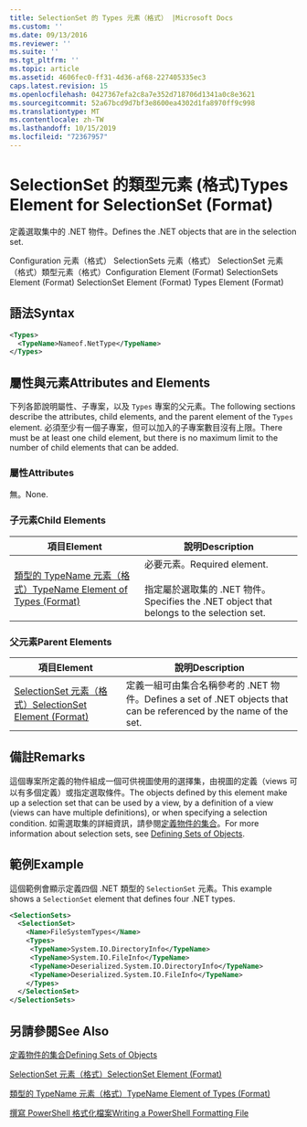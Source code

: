 ```yaml
---
title: SelectionSet 的 Types 元素（格式） |Microsoft Docs
ms.custom: ''
ms.date: 09/13/2016
ms.reviewer: ''
ms.suite: ''
ms.tgt_pltfrm: ''
ms.topic: article
ms.assetid: 4606fec0-ff31-4d36-af68-227405335ec3
caps.latest.revision: 15
ms.openlocfilehash: 0427367efa2c8a7e352d718706d1341a0c8e3621
ms.sourcegitcommit: 52a67bcd9d7bf3e8600ea4302d1fa8970ff9c998
ms.translationtype: MT
ms.contentlocale: zh-TW
ms.lasthandoff: 10/15/2019
ms.locfileid: "72367957"
---
```

# <a name="types-element-for-selectionset-format"></a><span data-ttu-id="d2be9-102">SelectionSet 的類型元素 (格式)</span><span class="sxs-lookup"><span data-stu-id="d2be9-102">Types Element for SelectionSet (Format)</span></span>

<span data-ttu-id="d2be9-103">定義選取集中的 .NET 物件。</span><span class="sxs-lookup"><span data-stu-id="d2be9-103">Defines the .NET objects that are in the selection set.</span></span>

<span data-ttu-id="d2be9-104">Configuration 元素（格式） SelectionSets 元素（格式） SelectionSet 元素（格式）類型元素（格式）</span><span class="sxs-lookup"><span data-stu-id="d2be9-104">Configuration Element (Format) SelectionSets Element (Format) SelectionSet Element (Format) Types Element (Format)</span></span>

## <a name="syntax"></a><span data-ttu-id="d2be9-105">語法</span><span class="sxs-lookup"><span data-stu-id="d2be9-105">Syntax</span></span>

```xml
<Types>
  <TypeName>Nameof.NetType</TypeName>
</Types>

```

## <a name="attributes-and-elements"></a><span data-ttu-id="d2be9-106">屬性與元素</span><span class="sxs-lookup"><span data-stu-id="d2be9-106">Attributes and Elements</span></span>

<span data-ttu-id="d2be9-107">下列各節說明屬性、子專案，以及 `Types` 專案的父元素。</span><span class="sxs-lookup"><span data-stu-id="d2be9-107">The following sections describe the attributes, child elements, and the parent element of the `Types` element.</span></span> <span data-ttu-id="d2be9-108">必須至少有一個子專案，但可以加入的子專案數目沒有上限。</span><span class="sxs-lookup"><span data-stu-id="d2be9-108">There must be at least one child element, but there is no maximum limit to the number of child elements that can be added.</span></span>

### <a name="attributes"></a><span data-ttu-id="d2be9-109">屬性</span><span class="sxs-lookup"><span data-stu-id="d2be9-109">Attributes</span></span>

<span data-ttu-id="d2be9-110">無。</span><span class="sxs-lookup"><span data-stu-id="d2be9-110">None.</span></span>

### <a name="child-elements"></a><span data-ttu-id="d2be9-111">子元素</span><span class="sxs-lookup"><span data-stu-id="d2be9-111">Child Elements</span></span>

|<span data-ttu-id="d2be9-112">項目</span><span class="sxs-lookup"><span data-stu-id="d2be9-112">Element</span></span>|<span data-ttu-id="d2be9-113">說明</span><span class="sxs-lookup"><span data-stu-id="d2be9-113">Description</span></span>|
|-------------|-----------------|
|[<span data-ttu-id="d2be9-114">類型的 TypeName 元素（格式）</span><span class="sxs-lookup"><span data-stu-id="d2be9-114">TypeName Element of Types (Format)</span></span>](./typename-element-for-types-format.md)|<span data-ttu-id="d2be9-115">必要元素。</span><span class="sxs-lookup"><span data-stu-id="d2be9-115">Required element.</span></span><br /><br /> <span data-ttu-id="d2be9-116">指定屬於選取集的 .NET 物件。</span><span class="sxs-lookup"><span data-stu-id="d2be9-116">Specifies the .NET object that belongs to the selection set.</span></span>|

### <a name="parent-elements"></a><span data-ttu-id="d2be9-117">父元素</span><span class="sxs-lookup"><span data-stu-id="d2be9-117">Parent Elements</span></span>

|<span data-ttu-id="d2be9-118">項目</span><span class="sxs-lookup"><span data-stu-id="d2be9-118">Element</span></span>|<span data-ttu-id="d2be9-119">說明</span><span class="sxs-lookup"><span data-stu-id="d2be9-119">Description</span></span>|
|-------------|-----------------|
|[<span data-ttu-id="d2be9-120">SelectionSet 元素（格式）</span><span class="sxs-lookup"><span data-stu-id="d2be9-120">SelectionSet Element (Format)</span></span>](./selectionset-element-format.md)|<span data-ttu-id="d2be9-121">定義一組可由集合名稱參考的 .NET 物件。</span><span class="sxs-lookup"><span data-stu-id="d2be9-121">Defines a set of .NET objects that can be referenced by the name of the set.</span></span>|

## <a name="remarks"></a><span data-ttu-id="d2be9-122">備註</span><span class="sxs-lookup"><span data-stu-id="d2be9-122">Remarks</span></span>

<span data-ttu-id="d2be9-123">這個專案所定義的物件組成一個可供視圖使用的選擇集，由視圖的定義（views 可以有多個定義）或指定選取條件。</span><span class="sxs-lookup"><span data-stu-id="d2be9-123">The objects defined by this element make up a selection set that can be used by a view, by a definition of a view (views can have multiple definitions), or when specifying a selection condition.</span></span>  <span data-ttu-id="d2be9-124">如需選取集的詳細資訊，請參閱[定義物件的集合](./defining-selection-sets.md)。</span><span class="sxs-lookup"><span data-stu-id="d2be9-124">For more information about selection sets, see [Defining Sets of Objects](./defining-selection-sets.md).</span></span>

## <a name="example"></a><span data-ttu-id="d2be9-125">範例</span><span class="sxs-lookup"><span data-stu-id="d2be9-125">Example</span></span>

<span data-ttu-id="d2be9-126">這個範例會顯示定義四個 .NET 類型的 `SelectionSet` 元素。</span><span class="sxs-lookup"><span data-stu-id="d2be9-126">This example shows a `SelectionSet` element that defines four .NET types.</span></span>

```xml
<SelectionSets>
  <SelectionSet>
    <Name>FileSystemTypes</Name>
    <Types>
     <TypeName>System.IO.DirectoryInfo</TypeName>
     <TypeName>System.IO.FileInfo</TypeName>
     <TypeName>Deserialized.System.IO.DirectoryInfo</TypeName>
     <TypeName>Deserialized.System.IO.FileInfo</TypeName>
    </Types>
  </SelectionSet>
</SelectionSets>
```

## <a name="see-also"></a><span data-ttu-id="d2be9-127">另請參閱</span><span class="sxs-lookup"><span data-stu-id="d2be9-127">See Also</span></span>

[<span data-ttu-id="d2be9-128">定義物件的集合</span><span class="sxs-lookup"><span data-stu-id="d2be9-128">Defining Sets of Objects</span></span>](./defining-selection-sets.md)

[<span data-ttu-id="d2be9-129">SelectionSet 元素（格式）</span><span class="sxs-lookup"><span data-stu-id="d2be9-129">SelectionSet Element (Format)</span></span>](./selectionset-element-format.md)

[<span data-ttu-id="d2be9-130">類型的 TypeName 元素（格式）</span><span class="sxs-lookup"><span data-stu-id="d2be9-130">TypeName Element of Types (Format)</span></span>](./typename-element-for-types-format.md)

[<span data-ttu-id="d2be9-131">撰寫 PowerShell 格式化檔案</span><span class="sxs-lookup"><span data-stu-id="d2be9-131">Writing a PowerShell Formatting File</span></span>](./writing-a-powershell-formatting-file.md)
